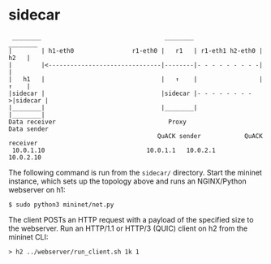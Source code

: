 # sidecar
```
 ________                                  ________                   ________
|        | h1-eth0                r1-eth0 |   r1   | r1-eth1 h2-eth0 |   h2   |
|        |<-------------------------------|--------|- - - - - - - - -|        |
|   h1   |                                |   ↑    |                 |   ↑    |
|sidecar |                                |sidecar |- - - - - - - - >|sidecar |
|________|                                |________|                 |________|
Data receiver                               Proxy                   Data sender
                                         QuACK sender            QuACK receiver
 10.0.1.10                            10.0.1.1   10.0.2.1             10.0.2.10
```

The following command is run from the `sidecar/` directory. Start the mininet
instance, which sets up the topology above and runs an NGINX/Python webserver
on h1:
```
$ sudo python3 mininet/net.py
```

The client POSTs an HTTP request with a payload of the specified size to the
webserver. Run an HTTP/1.1 or HTTP/3 (QUIC) client on h2 from the mininet CLI:
```
> h2 ../webserver/run_client.sh 1k 1
```

